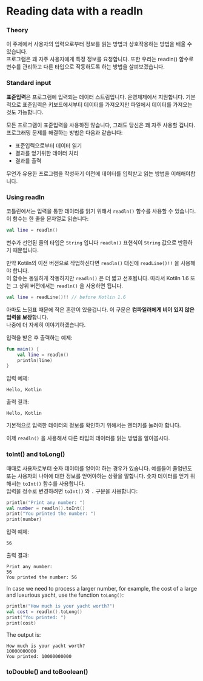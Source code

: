 # Reading data with a readln

### Theory

이 주제에서 사용자의 입력으로부터 정보를 읽는 방법과 상호작용하는 방법을 배울 수 있습니다.\
프로그램은 꽤 자주 사용자에게 특정 정보를 요청합니다. 또한 우리는 readln() 함수로 변수를 관리하고 다른 타입으로 작동하도록 하는 방법을 살펴보겠습니다.



### Standard input

**표준입력**은 프로그램에 입력되는 데이터 스트림입니다. 운영체제에서 지원합니다. 기본적으로 표준입력은 키보드에서부터 데이터를 가져오지만 파일에서 데이터를 가져오는 것도 가능합니다.

모든 프로그램이 표준입력을 사용하진 않습니다, 그래도 당신은 꽤 자주 사용할 겁니다. \
프로그래밍 문제를 해결하는 방법은 다음과 같습니다:

* 표준입력으로부터 데이터 읽기
* 결과를 얻기위한 데이터 처리
* 결과를 출력

무언가 유용한 프로그램을 작성하기 이전에 데이터를 입력받고 읽는 방법을 이해해야합니다.



### Using readln

코틀린에서는 입력을 통한 데이터를 읽기 위해서 `readln()` 함수를 사용할 수 있습니다.\
이 함수는 한 줄을 문자열로 읽습니다:

```kotlin
val line = readln()
```

변수가 선언된 줄의 타입은 `String` 입니다 `readln()` 표현식이 `String` 값으로 반환하기 때문입니다.



만약 Kotiln의 이전 버전으로 작업하신다면 `readln()` 대신에 `readLine()!!` 을 사용해야 합니다.\
이 함수는 동일하게 작동하지만 `readln()` 은 더 짧고 선호됩니다. 따라서 Kotiln 1.6 또는 그 상위 버전에서는 `readln()` 을 사용하면 됩니다.

```kotlin
val line = readLine()!! // before Kotlin 1.6
```

아마도 느낌표 때문에 작은 혼란이 있을겁니다. 이 구문은 **컴파일러에게 비어 있지 않은 입력을 보장**합니다. \
나중에 더 자세히 이야기하겠습니다.



입력을 받은 후 출력하는 예제:

```kotlin
fun main() {
    val line = readln()
    println(line)
}
```

입력 예제:

```
Hello, Kotlin
```

출력 결과:

```
Hello, Kotlin
```

기본적으로 입력한 데이터의 정보를 확인하기 위해서는 엔터키를 눌러야 합니다.

이제 `readln()` 을 사용해서 다른 타입의 데이터를 읽는 방법을 알아봅시다.



### toInt() and toLong()

때때로 사용자로부터 숫자 데이터를 얻어야 하는 경우가 있습니다. 예를들어 졸업년도 또는 사용자의 나이에 대한 정보를 얻어야하는 상황을 말합니다. 숫자 데이터를 얻기 위해서는 `toInt()` 함수를 사용합니다. \
입력을 정수로 변경하려면 `toInt()` 와 `.` 구문을 사용합니다:

```kotlin
println("Print any number: ") 
val number = readln().toInt() 
print("You printed the number: ")
print(number) 
```

입력 예제:

```
56
```

출력 결과:

```
Print any number: 
56 
You printed the number: 56
```

In case we need to process a larger number, for example, the cost of a large and luxurious yacht, use the function `toLong()`:



```kotlin
println("How much is your yacht worth?")
val cost = readln().toLong()
print("You printed: ")
print(cost)
```

The output is:

```
How much is your yacht worth?
10000000000
You printed: 10000000000
```



### toDouble() and toBoolean() 



